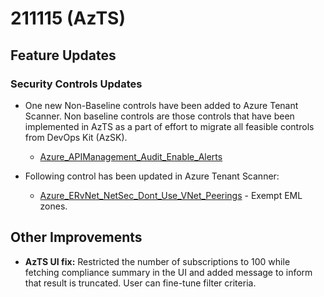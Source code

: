 # 211115 (AzTS)

## Feature Updates

### Security Controls Updates
* One new Non-Baseline controls have been added to Azure Tenant Scanner. Non baseline controls are those controls that have been implemented in AzTS as a part of effort to migrate all feasible controls from DevOps Kit (AzSK).

    * [Azure_APIManagement_Audit_Enable_Alerts](https://github.com/azsk/AzTS-docs/blob/main/Control%20coverage/Feature/APIManagement.md#azure_apimanagement_audit_enable_alerts)
    

* Following control has been updated in Azure Tenant Scanner:
    * [Azure_ERvNet_NetSec_Dont_Use_VNet_Peerings](https://github.com/azsk/AzTS-docs/blob/main/Control%20coverage/Feature/VirtualNetwork.md#azure_ervnet_netsec_dont_use_vnet_peerings) -  Exempt EML zones.



## Other Improvements

* **AzTS UI fix:** Restricted the number of subscriptions to 100 while fetching compliance summary in the UI and added message to inform that result is truncated. User can fine-tune filter criteria.
